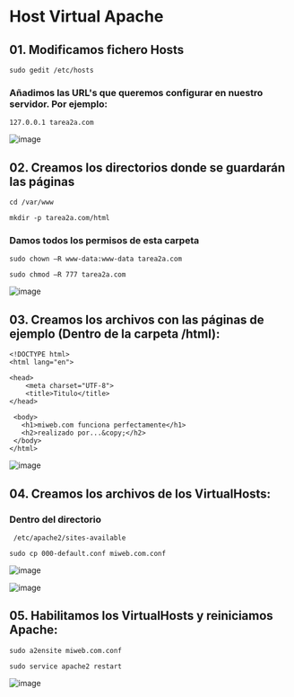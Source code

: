 
# Host Virtual Apache
## 01. Modificamos fichero Hosts
```
sudo gedit /etc/hosts
```
### Añadimos las URL's que queremos configurar en nuestro servidor. Por ejemplo:
```
127.0.0.1 tarea2a.com
```
![image](https://user-images.githubusercontent.com/93767832/142096325-dc049d5d-5821-4192-89f7-95efcd6e570d.png)

## 02. Creamos los directorios donde se guardarán las páginas

```
cd /var/www

mkdir -p tarea2a.com/html
```
### Damos todos los permisos de esta carpeta
```
sudo chown –R www-data:www-data tarea2a.com

sudo chmod –R 777 tarea2a.com
```
![image](https://user-images.githubusercontent.com/93767832/142099579-f5c1143a-1e0e-4849-9072-011966709e8e.png)

## 03. Creamos los archivos con las páginas de ejemplo (Dentro de la carpeta /html):
```
<!DOCTYPE html>
<html lang="en">

<head>
    <meta charset="UTF-8">
    <title>Titulo</title>
</head>

 <body>
   <h1>miweb.com funciona perfectamente</h1>
   <h2>realizado por...&copy;</h2>
 </body>
</html>
```
![image](https://user-images.githubusercontent.com/93767832/142103778-51128cfb-da2d-4a4e-9aea-410402ae1034.png)

## 04. Creamos los archivos de los VirtualHosts:
### Dentro del directorio 
```
 /etc/apache2/sites-available
```
```
sudo cp 000-default.conf miweb.com.conf
```
![image](https://user-images.githubusercontent.com/93767832/142107350-e1165cf0-f225-4cad-95aa-0fcb438ca550.png)

![image](https://user-images.githubusercontent.com/93767832/142107628-5e5befa3-9336-41ba-a9ea-3736741b475b.png)

## 05.  Habilitamos los VirtualHosts y reiniciamos Apache:

```
sudo a2ensite miweb.com.conf
 
sudo service apache2 restart
```
![image](https://user-images.githubusercontent.com/93767832/142109807-ae935d3d-b531-42d2-8387-809edab9d869.png)

